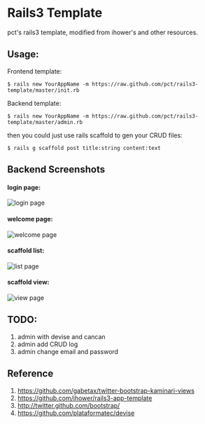 # Rails3 Template

pct's rails3 template, modified from ihower's and other resources.

## Usage:

Frontend template:

    $ rails new YourAppName -m https://raw.github.com/pct/rails3-template/master/init.rb

Backend template:

    $ rails new YourAppName -m https://raw.github.com/pct/rails3-template/master/admin.rb
    
then you could just use rails scaffold to gen your CRUD files:

    $ rails g scaffold post title:string content:text


## Backend Screenshots

#### login page:
![login page](https://raw.github.com/pct/rails3-template/master/screenshots/login.png)

#### welcome page:
![welcome page](https://raw.github.com/pct/rails3-template/master/screenshots/login_success.png)

#### scaffold list:
![list page](https://raw.github.com/pct/rails3-template/master/screenshots/list.png)

#### scaffold view:
![view page](https://raw.github.com/pct/rails3-template/master/screenshots/view.png)


## TODO:

1. admin with devise and cancan
2. admin add CRUD log
3. admin change email and password

## Reference

1. https://github.com/gabetax/twitter-bootstrap-kaminari-views
2. https://github.com/ihower/rails3-app-template
3. http://twitter.github.com/bootstrap/
4. https://github.com/plataformatec/devise
